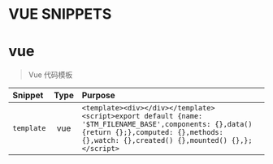 # VUE SNIPPETS
> 

# vue
> Vue 代码模板

| Snippet    |   Type   | Purpose       |
| :--------- | :------: | :------------ |
|`template`|vue|`<template><div></div></template><script>export default {name: '$TM_FILENAME_BASE',components: {},data() {return {};},computed: {},methods: {},watch: {},created() {},mounted() {},};</script>`|
